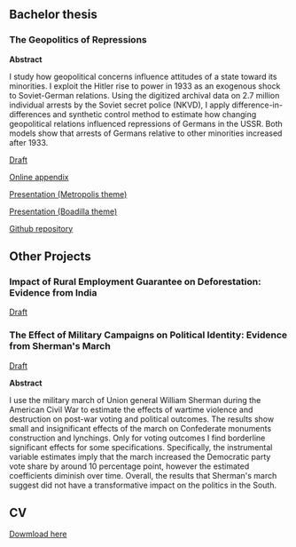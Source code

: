 ## Bachelor thesis
### The Geopolitics of Repressions
**Abstract** 

I study how geopolitical concerns influence attitudes of a state toward its minorities. I exploit the Hitler rise to power in 1933 as an
exogenous shock to Soviet-German relations. Using the digitized archival data on 2.7 million individual arrests by the Soviet secret
police (NKVD), I apply difference-in-differences and synthetic control method to estimate how changing geopolitical relations influenced
repressions of Germans in the USSR. Both models show that arrests of Germans relative to other minorities increased after 1933.

[Draft](https://martin-kosiik.github.io/Geopolitics_of_Repressions.pdf)

[Online appendix](https://martin-kosiik.github.io/online_appendix.pdf)

[Presentation (Metropolis theme)](https://martin-kosiik.github.io/Thesis_presentation.pdf)

[Presentation (Boadilla theme)](https://martin-kosiik.github.io/Presentation_Boadilla.pdf)

[Github repository](https://github.com/martin-kosiik/Geopolitics-of-Repressions)

## Other Projects
### Impact of Rural Employment Guarantee on Deforestation: Evidence from India
[Draft](https://martin-kosiik.github.io/Dev_econ___final_paper.pdf)

### The Effect of Military Campaigns on Political Identity: Evidence from Sherman's March
[Draft](https://martin-kosiik.github.io/sherman_march_draft.pdf)

**Abstract**

I use the military march of Union general William Sherman during the American Civil War to estimate the effects of wartime violence and destruction on post-war voting and political outcomes. 
The results show small and insignificant effects of the march on Confederate monuments construction and lynchings. 
Only for voting outcomes I find borderline significant effects for some specifications. Specifically, the instrumental variable estimates imply that the march increased the Democratic party vote share by around 10 percentage point, however the estimated coefficients diminish over time. 
Overall, the results that Sherman's march suggest did not have a transformative impact on the politics in the South.  

## CV
[Dowmload here](https://martin-kosiik.github.io/CV.pdf) 

